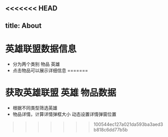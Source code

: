 <<<<<<< HEAD
---
title: About
---
# 英雄联盟数据信息
- 分为两个类别 物品 英雄
- 点击物品可以展示详细信息
=======
# 获取英雄联盟 英雄 物品数据 
- 根据不同类型筛选英雄
- 物品详情，计算详情弹框大小 动态设置详情弹窗位置
>>>>>>> 100544ec127a021da593ba3aed3b818c6dd77b5b
